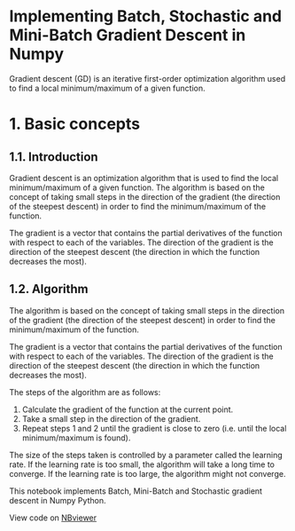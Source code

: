 # Implementing Batch, Stochastic and Mini-Batch Gradient Descent in Numpy

Gradient descent (GD) is an iterative first-order optimization algorithm used to find a local minimum/maximum of a given function.

# 1. Basic concepts

## 1.1. Introduction

Gradient descent is an optimization algorithm that is used to find the local minimum/maximum of a given function. The algorithm is based on the concept of taking small steps in the direction of the gradient (the direction of the steepest descent) in order to find the minimum/maximum of the function. 

The gradient is a vector that contains the partial derivatives of the function with respect to each of the variables. The direction of the gradient is the direction of the steepest descent (the direction in which the function decreases the most).

## 1.2. Algorithm

The algorithm is based on the concept of taking small steps in the direction of the gradient (the direction of the steepest descent) in order to find the minimum/maximum of the function. 

The gradient is a vector that contains the partial derivatives of the function with respect to each of the variables. The direction of the gradient is the direction of the steepest descent (the direction in which the function decreases the most).

The steps of the algorithm are as follows:

1. Calculate the gradient of the function at the current point.
2. Take a small step in the direction of the gradient.
3. Repeat steps 1 and 2 until the gradient is close to zero (i.e. until the local minimum/maximum is found).

The size of the steps taken is controlled by a parameter called the learning rate. If the learning rate is too small, the algorithm will take a long time to converge. If the learning rate is too large, the algorithm might not converge.

This notebook implements Batch, Mini-Batch and Stochastic gradient descent in Numpy Python.

View code on [NBviewer](https://nbviewer.org/github/vineetver/Gradient-Descent-Numpy/blob/main/Perceptron_Gradient_Descent.ipynb)
